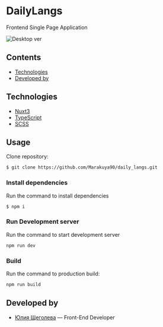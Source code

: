 # DailyLangs
Frontend Single Page Application

![Desktop ver](https://downloader.disk.yandex.ru/preview/5496b7b7ac6f2d5562f211a730e1481e94a346f8cc6d33bf7b6c1c6fa0d02f45/65a43d68/tyYL12tvPP_VNhuOZhrv1W9oodh6a8q8Y1yeQotuRIT02jdFVknBM9MJZGsxSNpiY4S0CV33uQe-Z_3_FQaymA%3D%3D?uid=0&filename=%D0%A1%D0%BD%D0%B8%D0%BC%D0%BE%D0%BA%20%D1%8D%D0%BA%D1%80%D0%B0%D0%BD%D0%B0%202024-01-14%20%D0%B2%2018.51.00.png&disposition=inline&hash=&limit=0&content_type=image%2Fpng&owner_uid=0&tknv=v2&size=2048x2048)

## Contents
- [Technologies](#technologies)
- [Developed by](#developed-by)

## Technologies
- [Nuxt3](https://nuxt.com/)
- [TypeScript](https://www.typescriptlang.org/)
- [SCSS](https://sass-scss.ru/)

## Usage

Сlone repository:
```sh
$ git clone https://github.com/Marakuya90/daily_langs.git
```

### Install dependencies
Run the command to install dependencies
```sh
$ npm i
```

### Run Development server
Run the command to start development server
```sh
npm run dev
```

### Build
Run the command to production build:
```sh
npm run build
```


## Developed by

- [Юлия Щеголева](https://github.com/Marakuya90) — Front-End Developer
